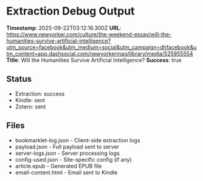 # Extraction Debug Output

**Timestamp**: 2025-09-22T03:12:16.300Z
**URL**: https://www.newyorker.com/culture/the-weekend-essay/will-the-humanities-survive-artificial-intelligence?utm_source=facebook&utm_medium=social&utm_campaign=dhfacebook&utm_content=app.dashsocial.com/newyorkermag/library/media/525955554
**Title**: Will the Humanities Survive Artificial Intelligence?
**Success**: true

## Status
- Extraction: success
- Kindle: sent
- Zotero: sent

## Files
- bookmarklet-log.json - Client-side extraction logs
- payload.json - Full payload sent to server
- server-logs.json - Server processing logs
- config-used.json - Site-specific config (if any)
- article.epub - Generated EPUB file
- email-content.html - Email sent to Kindle
